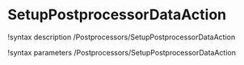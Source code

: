 <!-- MOOSE Documentation Stub: Remove this when content is added. -->

# SetupPostprocessorDataAction

!syntax description /Postprocessors/SetupPostprocessorDataAction

!syntax parameters /Postprocessors/SetupPostprocessorDataAction

